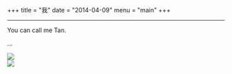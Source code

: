 +++
title = "我"
date = "2014-04-09"
menu = "main"
+++

---

You can call me Tan.

...


<a href="https://weibo.com/u/2788194970">
    <img src="https://img.shields.io/badge/Weibo-Tjxy_-red?logo=Sina Weibo&amp;style=for-the-badge" />
</a>
<br>
<a href="https://t.me/tanxy35">
    <img src="https://img.shields.io/badge/Telegram-Tanxy_-1da1f2?logo=Telegram&amp;style=for-the-badge" />
</a>